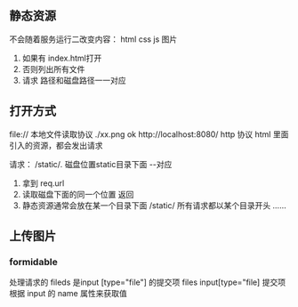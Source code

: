 ## 静态资源
不会随着服务运行二改变内容： html css js 图片
1. 如果有 index.html打开
2. 否则列出所有文件
3. 请求 路径和磁盘路径一一对应
## 打开方式
file:// 本地文件读取协议  ./xx.png  ok
http://localhost:8080/ http 协议
html 里面引入的资源，都会发出请求

请求： /static/*.* 磁盘位置static目录下面 --对应
1. 拿到 req.url 
2. 读取磁盘下面的同一个位置 返回
3. 静态资源通常会放在某一个目录下面 /static/ 所有请求都以某个目录开头 ……

## 上传图片
### formidable 
处理请求的 
fileds 是input [type="file"] 的提交项
files input[type="file] 提交项
根据 input 的 name 属性来获取值